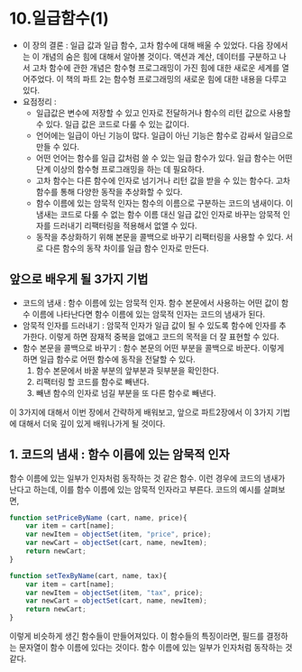 # 10.일급함수(1)

- 이 장의 결론 : 일급 값과 일급 함수, 고차 함수에 대해 배울 수 있었다. 다음 장에서는 이 개념의 숨은 힘에 대해서 알아볼 것이다. 액션과 계산, 데이터를 구분하고 나서 고차 함수에 관한 개념은 함수형 프로그래밍이 가진 힘에 대한 새로운 세계를 열어주었다. 이 책의 파트 2는 함수형 프로그래밍의 새로운 힘에 대한 내용을 다루고 있다. 
- 요점정리 : 
	- 일급값은 변수에 저장할 수 있고 인자로 전달하거나 함수의 리턴 값으로 사용할 수 있다. 일급 값은 코드로 다룰 수 있는 값이다. 
	- 언어에는 일급이 아닌 기능이 많다. 일급이 아닌 기능은 함수로 감싸서 일급으로 만들 수 있다. 
	- 어떤 언어는 함수를 일급 값처럼 쓸 수 있는 일급 함수가 있다. 일급 함수는 어떤 단계 이상의 함수형 프로그래밍을 하는 데 필요하다. 
	- 고차 함수는 다른 함수에 인자로 넘기거나 리턴 값을 받을 수 있는 함수다. 고차 함수를 통해 다양한 동작을 추상화할 수 있다. 
	- 함수 이름에 있는 암묵적 인자는 함수의 이름으로 구분하는 코드의 냄새이다. 이 냄새는 코드로 다룰 수 없는 함수 이름 대신 일급 값인 인자로 바꾸는 암묵적 인자를 드러내기 리팩터링을 적용해서 없앨 수 있다. 
	- 동작을 추상화하기 위해 본문을 콜백으로 바꾸기 리팩터링을 사용할 수 있다. 서로 다른 함수의 동작 차이를 일급 함수 인자로 만든다. 




## 앞으로 배우게 될 3가지 기법 

- 코드의 냄새 : 함수 이름에 있는 암묵적 인자. 함수 본문에서 사용하는 어떤 값이 함수 이름에 나타난다면 함수 이름에 있는 암묵적 인자는 코드의 냄새가 된다.  
- 암묵적 인자를 드러내기 : 암묵적 인자가 일급 값이 될 수 있도록 함수에 인자를 추가한다. 이렇게 하면 잠재적 중복을 없애고 코드의 목적을 더 잘 표현할 수 있다. 
- 함수 본문을 콜백으로 바꾸기 : 함수 본문의 어떤 부분을 콜백으로 바꾼다. 이렇게 하면 일급 함수로 어떤 함수에 동작을 전달할 수 있다. 
	1. 함수 본문에서 바꿀 부분의 앞부분과 뒷부분을 확인한다. 
	2. 리팩터링 할 코드를 함수로 빼낸다. 
	3. 빼낸 함수의 인자로 넘길 부분을 또 다른 함수로 빼낸다. 

이 3가지에 대해서 이번 장에서 간략하게 배워보고, 앞으로 파트2장에서 이 3가지 기법에 대해서 더욱 깊이 있게 배워나가게 될 것이다. 



## 1. 코드의 냄새 : 함수 이름에 있는 암묵적 인자 


함수 이름에 있는 일부가 인자처럼 동작하는 것 같은 함수. 이런 경우에 코드의 냄새가 난다고 하는데, 이를 함수 이름에 있는 암묵적 인자라고 부른다. 코드의 예시를 살펴보면, 

```js
function setPriceByName (cart, name, price){
	var item = cart[name];
	var newItem = objectSet(item, "price", price);
	var newCart = objectSet(cart, name, newItem);
	return newCart;
}
```

```js
function setTexByName(cart, name, tax){
	var item = cart[name];
	var newItem = objectSet(item, "tax", price);
	var newCart = objectSet(cart, name, newItem);
	return newCart;
}
```

이렇게 비슷하게 생긴 함수들이 만들어져있다. 이 함수들의 특징이라면, 필드를 결정하는 문자열이 함수 이름에 있다는 것이다. 함수 이름에 있는 일부가 인자처럼 동작하는 것 같다. 


